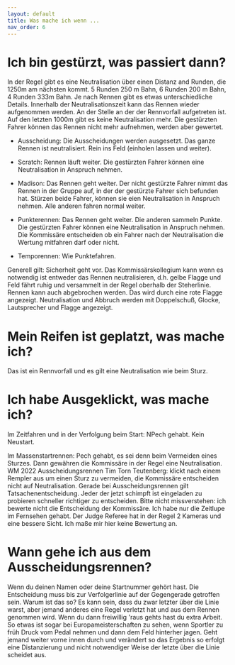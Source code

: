 ```yaml
---
layout: default
title: Was mache ich wenn ...
nav_order: 6
---
```

# Ich bin gestürzt, was passiert dann? 
In der Regel gibt es eine Neutralisation über einen Distanz and Runden, die 1250m am nächsten kommt. 5 Runden 250 m Bahn, 6 Runden 200 m Bahn, 4 Runden 333m Bahn.
Je nach Rennen gibt es etwas unterschiedliche Details. Innerhalb der Neutralisationszeit kann das Rennen wieder aufgenommen werden. An der Stelle an der der Rennvorfall aufgetreten ist. Auf den letzten 1000m gibt es keine Neutralisation mehr. Die gestürzten Fahrer können das Rennen nicht mehr aufnehmen, werden aber gewertet. 

- Ausscheidung:
Die Ausscheidungen werden ausgesetzt. Das ganze Rennen ist neutralisiert. Rein ins Feld (einholen lassen und weiter).

- Scratch:
Rennen läuft weiter. Die gestürzten Fahrer können eine Neutralisation in Anspruch nehmen. 

- Madison:
Das Rennen geht weiter. Der nicht gestürzte Fahrer nimmt das Rennen in der Gruppe auf, in der der gestürzte Fahrer sich befunden hat. Stürzen beide Fahrer, können sie eien Neutralisation in Anspruch nehmen. Alle anderen fahren normal weiter. 

- Punkterennen:
Das Rennen geht weiter. Die anderen sammeln Punkte. Die gestürzten Fahrer können eine Neutralisation in Anspruch nehmen. Die Kommissäre entscheiden ob ein Fahrer nach der Neutralisation die Wertung mitfahren darf oder nicht. 

- Temporennen: 
Wie Punktefahren.

Generell gilt: Sicherheit geht vor. Das Kommissärskollegium kann wenn es notwendig ist entweder das Rennen neutralisieren, d.h. gelbe Flagge und Feld fährt ruhig und versammelt in der Regel oberhalb der Steherlinie. Rennen kann auch abgebrochen werden. Das wird durch eine rote Flagge angezeigt. Neutralisation und Abbruch werden mit Doppelschuß, Glocke, Lautsprecher und Flagge angezeigt. 

# Mein Reifen ist geplatzt, was mache ich?
Das ist ein Rennvorfall und es gilt eine Neutralisation wie beim Sturz.

# Ich habe Ausgeklickt, was mache ich?
Im Zeitfahren und in der Verfolgung beim Start: NPech gehabt. Kein Neustart.

Im Massenstartrennen: Pech gehabt, es sei denn beim Vermeiden eines Sturzes. Dann gewähren die Kommissäre in der Regel eine Neutralisation. WM 2022 Ausscheidungsrennen Tim Torn Teutenberg: klickt nach einem Rempler aus um einen Sturz zu vermeiden, die Kommissäre entscheiden nicht auf Neutralisation. Gerade bei Ausscheidungsrennen gilt Tatsachenentscheidung. Jeder der jetzt schimpft ist eingeladen zu probieren schneller richtiger zu entscheiden. Bitte nicht missverstehen: ich bewerte nicht die Entscheidung der Kommissäre. Ich habe nur die Zeitlupe im Fernsehen gehabt. Der Judge Referee hat in der Regel 2 Kameras und eine bessere Sicht. Ich maße mir hier keine Bewertung an. 

# Wann gehe ich aus dem Ausscheidungsrennen?
Wenn du deinen Namen oder deine Startnummer gehört hast. Die Entscheidung muss bis zur Verfolgerlinie auf der Gegengerade getroffen sein. Warum ist das so? Es kann sein, dass du zwar letzter über die Linie warst, aber jemand anderes eine Regel verletzt hat und aus dem Rennen genommen wird. Wenn du dann freiwillig 'raus gehts hast du extra Arbeit. So etwas ist sogar bei Europameisterschaften zu sehen, wenn Sportler zu früh Druck vom Pedal nehmen und dann dem Feld hinterher jagen. Geht jemand weiter vorne innen durch und verändert so das Ergebnis so erfolgt eine Distanzierung und nicht notwendiger Weise der letzte über die Linie scheidet aus. 

